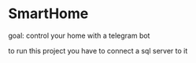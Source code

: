 # SmartHome

goal: control your home with a telegram bot

to run this project you have to connect a sql server to it
